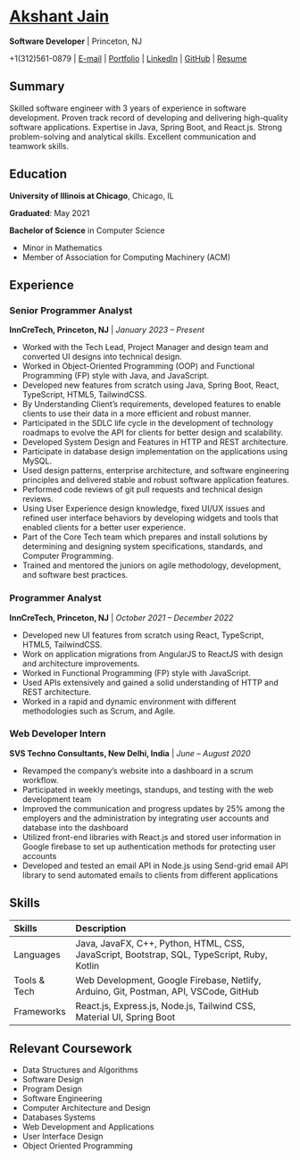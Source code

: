 # [Akshant Jain](https://akshantjain.com)

**Software Developer** | Princeton, NJ

+1(312)561-0879 | [E-mail](mailto:akshantjain.com) | [Portfolio](https://akshantjain.com) | [LinkedIn](www.linkedin.com/in/akshantjain) | [GitHub](https://github.com/akshantjain) | [Resume](https://drive.google.com/file/d/1Z8qkgr-FaE_XrNqkyuuPRSYehVIfRrBq/view?usp=sharing)

## Summary
Skilled software engineer with 3 years of experience in software development. Proven track record of developing and delivering high-quality software applications. Expertise in Java, Spring Boot, and React.js. Strong problem-solving and analytical skills. Excellent communication and teamwork skills.

## Education
**University of Illinois at Chicago**, Chicago, IL

**Graduated**: May 2021

**Bachelor of Science** in Computer Science

- Minor in Mathematics
- Member of Association for Computing Machinery (ACM)

## Experience
### Senior Programmer Analyst
**InnCreTech, Princeton, NJ** | *January 2023 – Present*
- Worked with the Tech Lead, Project Manager and design team and converted UI designs into technical design.
- Worked in Object-Oriented Programming (OOP) and Functional Programming (FP) style with Java, and JavaScript.
- Developed new features from scratch using Java, Spring Boot, React, TypeScript, HTML5, TailwindCSS.
- By Understanding Client’s requirements, developed features to enable clients to use their data in a more efficient and robust manner.
- Participated in the SDLC life cycle in the development of technology roadmaps to evolve the API for clients for better design and scalability.
- Developed System Design and Features in HTTP and REST architecture.
- Participate in database design implementation on the applications using MySQL.
- Used design patterns, enterprise architecture, and software engineering principles and delivered stable and robust software application features.
- Performed code reviews of git pull requests and technical design reviews.
- Using User Experience design knowledge, fixed UI/UX issues and refined user interface behaviors by developing widgets and tools that enabled clients for a better user experience.
- Part of the Core Tech team which prepares and install solutions by determining and designing system specifications, standards, and Computer Programming.
- Trained and mentored the juniors on agile methodology, development, and software best practices.


### Programmer Analyst

**InnCreTech, Princeton, NJ** | *October 2021 – December 2022*
- Developed new UI features from scratch using React, TypeScript, HTML5, TailwindCSS.
- Work on application migrations from AngularJS to ReactJS with design and architecture improvements.
- Worked in Functional Programming (FP) style with JavaScript.
- Used APIs extensively and gained a solid understanding of HTTP and REST architecture.
- Worked in a rapid and dynamic environment with different methodologies such as Scrum, and Agile.


### Web Developer Intern 

**SVS Techno Consultants, New Delhi, India** | *June – August 2020*
- Revamped the company’s website into a dashboard in a scrum workflow.
- Participated in weekly meetings, standups, and testing with the web development team
- Improved the communication and progress updates by 25% among the employers and the administration by integrating user accounts and database into the dashboard
- Utilized front-end libraries with React.js and stored user information in Google firebase to set up authentication methods for protecting user accounts
- Developed and tested an email API in Node.js using Send-grid email API library to send automated emails to clients from different applications

## Skills


| Skills		| Description
| :------------ | :------------------------------------------------------------------------------------	|
| Languages		| Java, JavaFX, C++, Python, HTML, CSS, JavaScript, Bootstrap, SQL, TypeScript, Ruby, Kotlin 	|
| Tools & Tech	| Web Development, Google Firebase, Netlify, Arduino, Git, Postman, API, VSCode, GitHub |
| Frameworks	| React.js, Express.js, Node.js, Tailwind CSS, Material UI, Spring Boot 								|

<!--
## Projects
### Cloudgile
### My Daily Life
### Ride Sharing
### COVID-19 Tracker
### Security System
### Other Projects
-->

## Relevant Coursework
- Data Structures and Algorithms
- Software Design
- Program Design 
- Software Engineering 
- Computer Architecture and Design
- Databases Systems
- Web Development and Applications 
- User Interface Design
- Object Oriented Programming
